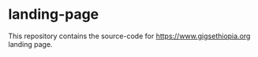 # landing-page

This repository contains the source-code for https://www.gigsethiopia.org landing page. 
